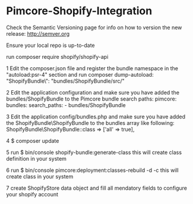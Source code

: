 # Pimcore-Shopify-Integration
Check the Semantic Versioning page for info on how to version the new release: http://semver.org

Ensure your local repo is up-to-date

run composer require shopify/shopify-api

1 Edit the composer.json file and register the bundle
  namespace in the "autoload:psr-4" section and run composer dump-autoload:
  "ShopifyBundle\\": "bundles/ShopifyBundle/src/"

2 Edit the application configuration and make sure
  you have added the bundles/ShopifyBundle to the Pimcore bundle search paths:
   pimcore:
      bundles:
         search_paths:
             - bundles/ShopifyBundle

3 Edit the application config/bundles.php and make sure
  you have added the ShopifyBundle\ShopifyBundle to the bundles array like following:
    ShopifyBundle\ShopifyBundle::class => ['all' => true],

4 $ composer update

5 run $ bin/console shopify-bundle:generate-class
    this will create class definition in your system

6 run $ bin/console pimcore:deployment:classes-rebuild -d -c
    this will create class in your system

7 create ShopifyStore data object and fill all mendatory fields to configure your shopify account
